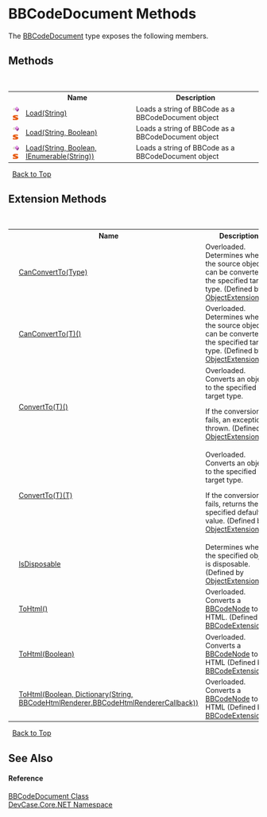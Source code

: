# BBCodeDocument Methods
 

The <a href="T_DevCase_Core_NET_BBCodeDocument">BBCodeDocument</a> type exposes the following members.


## Methods
&nbsp;<table><tr><th></th><th>Name</th><th>Description</th></tr><tr><td>![Public method](media/pubmethod.gif "Public method")![Static member](media/static.gif "Static member")</td><td><a href="M_DevCase_Core_NET_BBCodeDocument_Load">Load(String)</a></td><td>
Loads a string of BBCode as a BBCodeDocument object</td></tr><tr><td>![Public method](media/pubmethod.gif "Public method")![Static member](media/static.gif "Static member")</td><td><a href="M_DevCase_Core_NET_BBCodeDocument_Load_1">Load(String, Boolean)</a></td><td>
Loads a string of BBCode as a BBCodeDocument object</td></tr><tr><td>![Public method](media/pubmethod.gif "Public method")![Static member](media/static.gif "Static member")</td><td><a href="M_DevCase_Core_NET_BBCodeDocument_Load_2">Load(String, Boolean, IEnumerable(String))</a></td><td>
Loads a string of BBCode as a BBCodeDocument object</td></tr></table>&nbsp;
<a href="#bbcodedocument-methods">Back to Top</a>

## Extension Methods
&nbsp;<table><tr><th></th><th>Name</th><th>Description</th></tr><tr><td>![Public Extension Method](media/pubextension.gif "Public Extension Method")![Code example](media/CodeExample.png "Code example")</td><td><a href="M_DevCase_Core_Extensions_Object_ObjectExtensions_CanConvertTo">CanConvertTo(Type)</a></td><td>Overloaded.  
Determines whether the source object can be converted to the specified target type.
 (Defined by <a href="T_DevCase_Core_Extensions_Object_ObjectExtensions">ObjectExtensions</a>.)</td></tr><tr><td>![Public Extension Method](media/pubextension.gif "Public Extension Method")![Code example](media/CodeExample.png "Code example")</td><td><a href="M_DevCase_Core_Extensions_Object_ObjectExtensions_CanConvertTo__1">CanConvertTo(T)()</a></td><td>Overloaded.  
Determines whether the source object can be converted to the specified target type.
 (Defined by <a href="T_DevCase_Core_Extensions_Object_ObjectExtensions">ObjectExtensions</a>.)</td></tr><tr><td>![Public Extension Method](media/pubextension.gif "Public Extension Method")![Code example](media/CodeExample.png "Code example")</td><td><a href="M_DevCase_Core_Extensions_Object_ObjectExtensions_ConvertTo__1">ConvertTo(T)()</a></td><td>Overloaded.  
Converts an object to the specified target type. 

 If the conversion fails, an exception is thrown.
 (Defined by <a href="T_DevCase_Core_Extensions_Object_ObjectExtensions">ObjectExtensions</a>.)</td></tr><tr><td>![Public Extension Method](media/pubextension.gif "Public Extension Method")![Code example](media/CodeExample.png "Code example")</td><td><a href="M_DevCase_Core_Extensions_Object_ObjectExtensions_ConvertTo__1_1">ConvertTo(T)(T)</a></td><td>Overloaded.  
Converts an object to the specified target type. 

 If the conversion fails, returns the specified default value.
 (Defined by <a href="T_DevCase_Core_Extensions_Object_ObjectExtensions">ObjectExtensions</a>.)</td></tr><tr><td>![Public Extension Method](media/pubextension.gif "Public Extension Method")![Code example](media/CodeExample.png "Code example")</td><td><a href="M_DevCase_Core_Extensions_Object_ObjectExtensions_IsDisposable">IsDisposable</a></td><td>
Determines whether the specified object is disposable.
 (Defined by <a href="T_DevCase_Core_Extensions_Object_ObjectExtensions">ObjectExtensions</a>.)</td></tr><tr><td>![Public Extension Method](media/pubextension.gif "Public Extension Method")</td><td><a href="M_DevCase_Core_Extensions_BBCode_BBCodeExtensions_ToHtml">ToHtml()</a></td><td>Overloaded.  
Converts a <a href="T_DevCase_Core_NET_BBCodeNode">BBCodeNode</a> to HTML.
 (Defined by <a href="T_DevCase_Core_Extensions_BBCode_BBCodeExtensions">BBCodeExtensions</a>.)</td></tr><tr><td>![Public Extension Method](media/pubextension.gif "Public Extension Method")</td><td><a href="M_DevCase_Core_Extensions_BBCode_BBCodeExtensions_ToHtml_1">ToHtml(Boolean)</a></td><td>Overloaded.  
Converts a <a href="T_DevCase_Core_NET_BBCodeNode">BBCodeNode</a> to HTML
 (Defined by <a href="T_DevCase_Core_Extensions_BBCode_BBCodeExtensions">BBCodeExtensions</a>.)</td></tr><tr><td>![Public Extension Method](media/pubextension.gif "Public Extension Method")</td><td><a href="M_DevCase_Core_Extensions_BBCode_BBCodeExtensions_ToHtml_2">ToHtml(Boolean, Dictionary(String, BBCodeHtmlRenderer.BBCodeHtmlRendererCallback))</a></td><td>Overloaded.  
Converts a <a href="T_DevCase_Core_NET_BBCodeNode">BBCodeNode</a> to HTML
 (Defined by <a href="T_DevCase_Core_Extensions_BBCode_BBCodeExtensions">BBCodeExtensions</a>.)</td></tr></table>&nbsp;
<a href="#bbcodedocument-methods">Back to Top</a>

## See Also


#### Reference
<a href="T_DevCase_Core_NET_BBCodeDocument">BBCodeDocument Class</a><br /><a href="N_DevCase_Core_NET">DevCase.Core.NET Namespace</a><br />